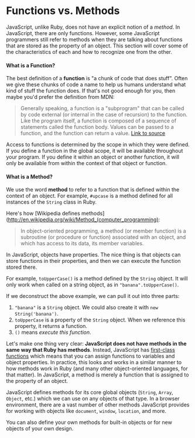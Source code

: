 # Functions vs. Methods

JavaScript, unlike Ruby, does not have an explicit notion of a _method_. In JavaScript, there are only functions. However, some JavaScript programmers still refer to methods when they are talking about functions that are stored as the property of an object. This section will cover some of the characteristics of each and how to recognize one from the other.

#### What is a Function?

The best definition of a **function** is "a chunk of code that does stuff". Often we give these chunks of code a name to help us humans understand what kind of stuff the function does. If that's not good enough for you, then maybe you'd prefer the definition from MDN:

> Generally speaking, a function is a "subprogram" that can be called by code external (or internal in the case of recursion) to the function. Like the program itself, a function is composed of a sequence of statements called the function body.  Values can be passed to a function, and the function can return a value. [Link to source](https://developer.mozilla.org/en/JavaScript/Reference/Functions_and_function_scope)

Access to functions is determined by the scope in which they were defined. If you define a function in the global scope, it will be available throughout your program. If you define it within an object or another function, it will only be available from within the context of that object or function.

#### What is a Method?

We use the word **method** to refer to a function that is defined within the context of an object. For example, `#upcase` is a method defined for all instances of the `String` class in Ruby.

Here's how [Wikipedia defines methods](http://en.wikipedia.org/wiki/Method_(computer_programming):

> In object-oriented programming, a method (or member function) is a subroutine (or procedure or function) associated with an object, and which has access to its data, its member variables.

In JavaScript, objects have properties. The nice thing is that objects can store functions in their properties, and then we can execute the function stored there.

For example, `toUpperCase()` is a method defined by the `String` object. It will only work when called on a string object, as in `"banana".toUpperCase()`.

If we deconstruct the above example, we can pull it out into three parts:

1. `"banana"` is a `String` object. We could also create it with `new String('banana')`.
2. `toUpperCase` is a property of the `String` object. When we reference this property, it returns a function.
3. `()` means _execute this function_.

Let's make one thing very clear: **JavaScript does not have methods in the same way that Ruby has methods**. Instead, JavaScript has [first-class functions](http://en.wikipedia.org/wiki/First-class_function) which means that you can assign functions to variables and object properties. In practice, this looks and works in a similar manner to how methods work in Ruby (and many other object-oriented languages, for that matter). In JavaScript, a method is merely a function that is assigned to the property of an object.

JavaScript defines methods for its core global objects (`String`, `Array`, `Object`, etc.) which we can use on any objects of that type. In a browser environment, there are a vast number of other methods JavaScript provides for working with objects like `document`, `window`, `location`, and more.

You can also define your own methods for built-in objects or for new objects of your own design.
